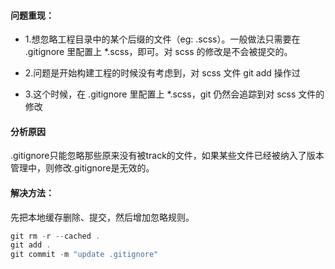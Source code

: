 #### 问题重现：

* 1.想忽略工程目录中的某个后缀的文件（eg: .scss）。一般做法只需要在 .gitignore 里配置上 *.scss，即可。对 scss 的修改是不会被提交的。

* 2.问题是开始构建工程的时候没有考虑到，对 scss 文件 git add 操作过

* 3.这个时候，在 .gitignore 里配置上 *.scss，git 仍然会追踪到对 scss 文件的修改

#### 分析原因

.gitignore只能忽略那些原来没有被track的文件，如果某些文件已经被纳入了版本管理中，则修改.gitignore是无效的。

#### 解决方法：

先把本地缓存删除、提交，然后增加忽略规则。

```js
git rm -r --cached .
git add .
git commit -m "update .gitignore"
```
